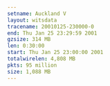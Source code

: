 ```yaml
---
setname: Auckland V
layout: witsdata
tracename: 20010125-230000-0
end: Thu Jan 25 23:29:59 2001
gzsize: 314 MB
len: 0:30:00
start: Thu Jan 25 23:00:00 2001
totalwirelen: 4,808 MB
pkts: 95 million
size: 1,088 MB
---
```

